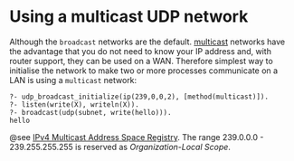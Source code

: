 # Using a multicast UDP network

Although the `broadcast` networks are the default.
[multicast](https://en.wikipedia.org/wiki/Multicast) networks have the
advantage that you do not need to know your IP address and, with router
support, they can be used on a WAN. Therefore simplest way to initialise
the network to make two or more processes communicate on a LAN is using
a `multicast` network:

```
?- udp_broadcast_initialize(ip(239,0,0,2), [method(multicast)]).
?- listen(write(X), writeln(X)).
?- broadcast(udp(subnet, write(hello))).
hello
```

@see [IPv4 Multicast Address Space
Registry](https://www.iana.org/assignments/multicast-addresses/multicast-addresses.xhtml).
The range 239.0.0.0 - 239.255.255.255 is reserved as _Organization-Local
Scope_.
